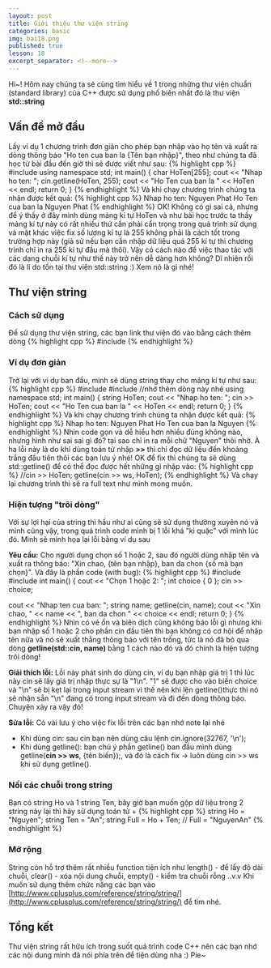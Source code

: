 ```yaml
---
layout: post
title: Giới thiệu thư viện string
categories: basic
img: bai18.png
published: true
lesson: 18
excerpt_separator: <!--more-->
---
```

Hi~! Hôm nay chúng ta sẽ cùng tìm hiểu về 1 trong những thư viện chuẩn (standard library) của C++ được sử dụng phổ biến nhất đó là thư viện **std::string**
<!--more-->
## Vấn đề mở đầu
Lấy ví dụ 1 chương trình đơn giản cho phép bạn nhập vào họ tên và xuất ra dòng thông báo "Ho ten cua ban la {Tên bạn nhập}", theo như chúng ta đã học từ bài đầu đến giờ thì sẽ được viết như sau:
{% highlight cpp %}
#include <iostream>
using namespace std;
int main() {
  char HoTen[255];
  cout << "Nhap ho ten: ";
  cin.getline(HoTen, 255);
  cout << "Ho Ten cua ban la " << HoTen << endl;
  return 0;
}
{% endhighlight %}
Và khi chạy chương trình chúng ta nhận được kết quả:
{% highlight cpp %}
  Nhap ho ten: Nguyen Phat
  Ho Ten cua ban la Nguyen Phat
{% endhighlight %}
OK! Không có gì sai cả, nhưng để ý thấy ở đây mình dùng mảng kí tự HoTen và như bài học trước ta thấy mảng kí tự này có rất nhiều thứ cần phải cẩn trọng trong quá trình sử dụng và mặt khác việc fix số lượng kí tự là 255 không phải là cách tốt trong trường hợp này (giả sử nếu bạn cần nhập dữ liệu quá 255 kí tự thì chương trình chỉ in ra 255 kí tự đầu mà thôi). Vậy có cách nào để việc thao tác với các dạng chuỗi kí tự như thế này trở nên dễ dàng hơn không? Dĩ nhiên rồi đó là lí do tồn tại thư viện std::string :) Xem nó là gì nhé!
  
## Thư viện string
### Cách sử dụng
Để sử dụng thư viện string, các bạn link thư viện đó vào bằng cách thêm dòng 
{% highlight cpp %}
  #include <string>
{% endhighlight %}
### Ví dụ đơn giản
Trở lại với ví dụ ban đầu, mình sẽ dùng string thay cho mảng kí tự như sau:
{% highlight cpp %}
#include <iostream>
#include <string> //nhớ thêm dòng này nhé
using namespace std;
int main() {
	string HoTen;
	cout << "Nhap ho ten: ";
	cin >> HoTen;
	cout << "Ho Ten cua ban la " << HoTen << endl;
	return 0;
}
{% endhighlight %}
Và khi chạy chương trình chúng ta nhận được kết quả:
{% highlight cpp %}
  Nhap ho ten: Nguyen Phat
  Ho Ten cua ban la Nguyen
{% endhighlight %}
Nhìn code gọn và dễ hiểu hơn nhiều đúng không nào, nhưng hình như sai sai gì đó? tại sao chỉ in ra mỗi chữ "Nguyen" thôi nhờ. À ha lỗi này là do khi dùng toán tử nhập **>>** thì chỉ đọc dữ liệu đến khoảng trắng đầu tiên thôi các bạn lưu ý nhé!
OK để fix thì chúng ta sẽ dùng std::getline() để có thể đọc được hết những gì nhập vào:
{% highlight cpp %}
  //cin >> HoTen;
  getline(cin >> ws, HoTen);
{% endhighlight %}
Và chạy lại chương trình thì sẽ ra full text như mình mong muốn.
### Hiện tượng "trôi dòng"
Với sự lợi hại của string thì hầu như ai cũng sẽ sử dụng thường xuyên nó và mình cũng vậy, trong quá trình code mình bị 1 lỗi khá "kì quặc" với mình lúc đó. Mình sẽ minh họa lại lỗi bằng ví dụ sau
  
  **Yêu cầu:** Cho người dụng chọn số 1 hoặc 2, sau đó người dùng nhập tên và xuất ra thông báo: "Xin chao, {tên bạn nhập}, ban da chon {số mà bạn chọn}".
Và đây là phần code (with bug):
{% highlight cpp %}
#include <string>
#include <iostream>
int main()
{
   cout << "Chọn 1 hoặc 2: ";
   int choice { 0 };
   cin >> choice;
 
   cout << "Nhap ten cua ban: ";
   string name;
   getline(cin, name); 
   cout << "Xin chao, " << name << ", ban da chon " << choice << endl;
    return 0;
}
{% endhighlight %}
Nhìn có vẻ ổn và biên dịch cũng không báo lỗi gì nhưng khi bạn nhập số 1 hoặc 2 cho phần cin đầu tiên thì bạn không có cơ hội để nhập tên nữa và nó sẽ xuất thẳng thông báo với tên trống, tức là nó đã bỏ qua dòng **getline(std::cin, name)** bằng 1 cách nào đó và đó chính là hiện tượng trôi dòng!
  
  **Giải thích lỗi:** Lỗi này phát sinh do dùng cin, ví dụ bạn nhập giá trị 1 thì lúc này cin sẽ lấy giá trị nhập thực sự là "1\n". "1" sẽ được cho vào biến choice và "\n" sẽ bị kẹt lại trong input stream vì thế nên khi lện getline()thực thi nó sẽ nhận sẵn "\n" đang có trong input stream và đi đến dòng thông báo. Chuyện xảy ra vậy đó!
  
  **Sửa lỗi:** Có vài lưu ý cho việc fix lỗi trên các bạn nhớ note lại nhé
  - Khi dùng cin: sau cin bạn nên dùng câu lệnh cin.ignore(32767, '\n');
  - Khi dùng getline(): bạn chú ý phần getline() ban đầu mình dùng getline(**cin >> ws**, {tên biến});, và đó là cách fix -> luôn dùng cin >> ws khi sử dụng getline().
  
### Nối các chuỗi trong string
Bạn có string Ho và 1 string Ten, bây giờ bạn muốn gộp dữ liệu trong 2 string này lại thì hãy sử dụng toán tử +
{% highlight cpp %}
string Ho = "Nguyen";
string Ten = "An";
string Full = Ho + Ten; // Full = "NguyenAn"
{% endhighlight %}
### Mở rộng
String còn hỗ trợ thêm rất nhiều function tiện ích như length() - để lấy độ dài chuỗi, clear() - xóa nội dung chuỗi, empty() - kiểm tra chuỗi rỗng ..v.v Khi muốn sử dụng thêm chức năng các bạn vào [http://www.cplusplus.com/reference/string/string/](http://www.cplusplus.com/reference/string/string/) để tìm nhé.

## Tổng kết
Thư viện string rất hữu ích trong suốt quá trình code C++ nên các bạn nhớ các nội dung mình đã nói phía trên để tiện dùng nha :) Pie~
